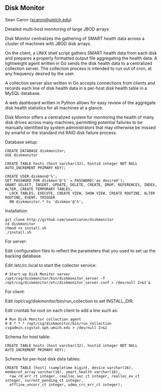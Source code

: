 Disk Monitor
------------
Sean Caron (scaron@umich.edu)

Detailed multi-host monitoring of large JBOD arrays

Disk Monitor centralizes the gathering of SMART health data across a cluster of machines with JBOD
disk arrays.

On the client, a UNIX shell script gathers SMART health data from each disk and prepares a properly
formatted output file aggregating the health data. A lightweight agent written in Go sends the disk
health data to a centralized collection server. The collection process is intended to run out of
cron, at any frequency desired by the user.

A collection server also written in Go accepts connections from clients and records each line of disk
health data in a per-host disk health table in a MySQL database.

A web dashboard written in Python allows for easy review of the aggregate disk health statistics for
all machines at a glance.

Disk Monitor offers a centralized system for monitoring the health of many disk drives across many
machines, permitting potential failures to be manually identified by system administrators that may
otherwise be missed by smartd or the standard md RAID disk failure process.

Database setup:

```
CREATE DATABASE diskmonitor;
USE diskmonitor

CREATE TABLE hosts (host varchar(32), hostid integer NOT NULL AUTO_INCREMENT PRIMARY KEY);

CREATE USER diskmon@'%';
SET PASSWORD FOR diskmon'@'%' = PASSWORD('as desired');
GRANT SELECT, INSERT, UPDATE, DELETE, CREATE, DROP, REFERENCES, INDEX, ALTER, CREATE TEMPORARY TABLES,
  LOCK TABLES, EXECUTE, CREATE VIEW, SHOW VIEW, CREATE ROUTINE, ALTER ROUTINE, EVENT, TRIGGER
  ON diskmonitor.* to 'diskmon'@'%';
```

Installation:

```
git clone http://github.com/seantcaron/diskmonitor
cd diskmonitor
chmod +x install.sh
./install.sh
```

For server:

Edit configuration files to reflect the parameters that you used to set up the backing database.

Edit /etc/rc.local to start the collector service:

```
# Start up Disk Monitor server
/opt/csg/diskmonitor/bin/diskmonitor_server -f /opt/csg/diskmonitor/etc/diskmonitor_server.conf > /dev/null 2>&1 &
```

For client:

Edit /opt/csg/diskmonitor/bin/run_collection to set INSTALL_DIR.

Edit crontab for root on each client to add a line such as:

```
# Run Disk Monitor collection agent
0 0 * * * /opt/csg/diskmonitor/bin/run_collection csgadmin.csgstat.sph.umich.edu > /dev/null 2>&1
```

Schema for host table:

```
CREATE TABLE hosts (host varchar(32), hostid integer NOT NULL AUTO_INCREMENT PRIMARY KEY);
```

Schema for per-host disk data tables:

```
CREATE TABLE [host] (sampletime bigint, device varchar(16), memberof_array varchar(16), smart_health varchar(16),
  raw_rd_err_rt integer, realloc_sec_ct integer, realloc_ev_ct integer, current_pending_ct integer,
  offline_uncorr_ct integer, udma_crc_err_ct integer);
```
